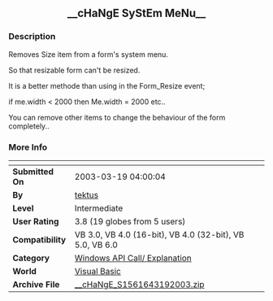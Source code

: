 ﻿<div align="center">

## \_\_cHaNgE SyStEm MeNu\_\_


</div>

### Description

Removes Size item from a form's system menu.

So that resizable form can't be resized.

It is a better methode than using in the Form_Resize event;

if me.width < 2000 then Me.width = 2000 etc..

You can remove other items to change the behaviour of the form completely..
 
### More Info
 


<span>             |<span>
---                |---
**Submitted On**   |2003-03-19 04:00:04
**By**             |[tektus](https://github.com/Planet-Source-Code/PSCIndex/blob/master/ByAuthor/tektus.md)
**Level**          |Intermediate
**User Rating**    |3.8 (19 globes from 5 users)
**Compatibility**  |VB 3\.0, VB 4\.0 \(16\-bit\), VB 4\.0 \(32\-bit\), VB 5\.0, VB 6\.0
**Category**       |[Windows API Call/ Explanation](https://github.com/Planet-Source-Code/PSCIndex/blob/master/ByCategory/windows-api-call-explanation__1-39.md)
**World**          |[Visual Basic](https://github.com/Planet-Source-Code/PSCIndex/blob/master/ByWorld/visual-basic.md)
**Archive File**   |[\_\_cHaNgE\_S1561643192003\.zip](https://github.com/Planet-Source-Code/tektus-change-system-menu__1-37571/archive/master.zip)








